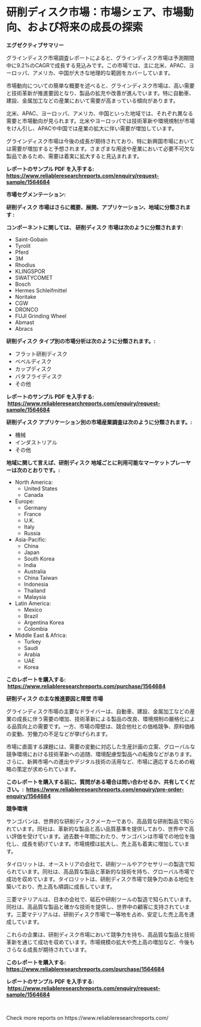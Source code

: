 <p><h1>研削ディスク市場：市場シェア、市場動向、および将来の成長の探索</h1></p><p><strong>エグゼクティブサマリー</strong></p>
<p><p>グラインディスク市場調査レポートによると、グラインディスク市場は予測期間中に9.2%のCAGRで成長する見込みです。この市場では、主に北米、APAC、ヨーロッパ、アメリカ、中国が大きな地理的な範囲をカバーしています。</p><p>市場動向についての簡単な概要を述べると、グラインディスク市場は、高い需要と技術革新が推進要因となり、製品の拡充や改善が進んでいます。特に自動車、建設、金属加工などの産業において需要が高まっている傾向があります。</p><p>北米、APAC、ヨーロッパ、アメリカ、中国といった地域では、それぞれ異なる需要と市場動向が見られます。北米やヨーロッパでは技術革新や環境規制が市場をけん引し、APACや中国では産業の拡大に伴い需要が増加しています。</p><p>グラインディスク市場は今後の成長が期待されており、特に新興国市場においては需要が増加すると予想されます。さまざまな用途や産業において必要不可欠な製品であるため、需要は着実に拡大すると見込まれます。</p></p>
<p><strong>レポートのサンプル PDF を入手する: <a href="https://www.reliableresearchreports.com/enquiry/request-sample/1564684">https://www.reliableresearchreports.com/enquiry/request-sample/1564684</a></strong></p>
<p><strong>市場セグメンテーション:</strong></p>
<p><strong> 研削ディスク 市場はさらに概要、展開、アプリケーション、地域に分類されます :</strong></p>
<p><strong>コンポーネントに関しては、 研削ディスク 市場は次のように分類されます: &nbsp;</strong></p>
<p><ul><li>Saint-Gobain</li><li>Tyrolit</li><li>Pferd</li><li>3M</li><li>Rhodius</li><li>KLINGSPOR</li><li>SWATYCOMET</li><li>Bosch</li><li>Hermes Schleifmittel</li><li>Noritake</li><li>CGW</li><li>DRONCO</li><li>FUJI Grinding Wheel</li><li>Abmast</li><li>Abracs</li></ul></p>
<p><strong> 研削ディスク タイプ別の市場分析は次のように分類されます。:</strong></p>
<p><ul><li>フラット研削ディスク</li><li>ベベルディスク</li><li>カップディスク</li><li>バタフライディスク</li><li>その他</li></ul></p>
<p><strong>レポートのサンプル PDF を入手する: &nbsp;<a href="https://www.reliableresearchreports.com/enquiry/request-sample/1564684">https://www.reliableresearchreports.com/enquiry/request-sample/1564684</a></strong></p>
<p><strong> 研削ディスク アプリケーション別の市場産業調査は次のように分類されます。:</strong></p>
<p><ul><li>機械</li><li>インダストリアル</li><li>その他</li></ul></p>
<p><strong>地域に関して言えば、研削ディスク 地域ごとに利用可能なマーケットプレーヤーは次のとおりです。:</strong></p>
<p><ul>
    <li>
        North America:
        <ul>
            <li>United States</li>
            <li>Canada</li>
        </ul>
    </li>
    <li>
        Europe:
        <ul>
            <li>Germany</li>
            <li>France</li>
            <li>U.K.</li>
            <li>Italy</li>
            <li>Russia</li>
        </ul>
    </li>
    <li>
        Asia-Pacific:
        <ul>
            <li>China</li>
            <li>Japan</li>
            <li>South Korea</li>
            <li>India</li>
            <li>Australia</li>
            <li>China Taiwan</li>
            <li>Indonesia</li>
            <li>Thailand</li>
            <li>Malaysia</li>
        </ul>
    </li>
    <li>
        Latin America:
        <ul>
            <li>Mexico</li>
            <li>Brazil</li>
            <li>Argentina Korea</li>
            <li>Colombia</li>
        </ul>
    </li>
    <li>
        Middle East & Africa:
        <ul>
            <li>Turkey</li>
            <li>Saudi</li>
            <li>Arabia</li>
            <li>UAE</li>
            <li>Korea</li>
        </ul>
    </li>
    </ul></p>
<p><strong>このレポートを購入する: &nbsp;<a href="https://www.reliableresearchreports.com/purchase/1564684">https://www.reliableresearchreports.com/purchase/1564684</a></strong></p>
<p><strong>研削ディスク の主な推進要因と障壁 市場</strong></p>
<p><p>グラインディスク市場の主要なドライバーは、自動車、建設、金属加工などの産業の成長に伴う需要の増加、技術革新による製品の改良、環境規制の厳格化による品質向上の需要です。一方、市場の障壁は、競合他社との価格競争、原料価格の変動、労働力の不足などが挙げられます。</p><p>市場に直面する課題には、需要の変動に対応した生産計画の立案、グローバルな競争環境における技術革新への追随、環境配慮型製品への転換などがあります。さらに、新興市場への進出やデジタル技術の活用など、市場に適応するための戦略の策定が求められています。</p></p>
<p><strong>このレポートを購入する前に、質問がある場合は問い合わせるか、共有してください。:&nbsp; <a href="https://www.reliableresearchreports.com/enquiry/pre-order-enquiry/1564684">https://www.reliableresearchreports.com/enquiry/pre-order-enquiry/1564684</a></strong></p>
<p><strong>競争環境</strong></p>
<p><p>サンゴバンは、世界的な研削ディスクメーカーであり、高品質な研削製品で知られています。同社は、革新的な製品と高い品質基準を提供しており、世界中で高い評価を受けています。過去数十年間にわたり、サンゴバンは市場での地位を強化し、成長を続けています。市場規模は拡大し、売上高も着実に増加しています。</p><p>タイロリットは、オーストリアの会社で、研削ツールやアクセサリーの製造で知られています。同社は、高品質な製品と革新的な技術を持ち、グローバル市場で成功を収めています。タイロリットは、研削ディスク市場で競争力のある地位を築いており、売上高も順調に成長しています。</p><p>三菱マテリアルは、日本の会社で、砥石や研削ツールの製造で知られています。同社は、高品質な製品と確かな技術を提供し、世界中の顧客に支持されています。三菱マテリアルは、研削ディスク市場で一等地を占め、安定した売上高を達成しています。</p><p>これらの企業は、研削ディスク市場において競争力を持ち、高品質な製品と技術革新を通じて成功を収めています。市場規模の拡大や売上高の増加など、今後もさらなる成長が期待されています。</p></p>
<p><strong>このレポートを購入する: &nbsp; <a href="https://www.reliableresearchreports.com/purchase/1564684">https://www.reliableresearchreports.com/purchase/1564684</a></strong></p>
<p><strong>レポートのサンプル PDF を入手する: &nbsp;<a href="https://www.reliableresearchreports.com/enquiry/request-sample/1564684">https://www.reliableresearchreports.com/enquiry/request-sample/1564684</a></strong><strong></strong></p>
<p>&nbsp;</p>
<p>Check more reports on https://www.reliableresearchreports.com/</p>